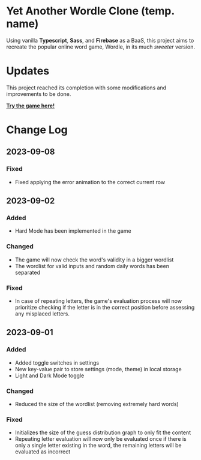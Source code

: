 # Yet Another Wordle Clone (temp. name)

Using vanilla **Typescript**, **Sass**, and **Firebase** as a BaaS, this project aims to recreate the popular online word game, Wordle, in its much _sweeter_ version.

# Updates

This project reached its completion with some modifications and improvements to be done.

**[Try the game here!](https://yet-another-wordle-clone.web.app/)**

# Change Log

## 2023-09-08

### Fixed

-   Fixed applying the error animation to the correct current row

## 2023-09-02

### Added

-   Hard Mode has been implemented in the game

### Changed

-   The game will now check the word's validity in a bigger wordlist
-   The wordlist for valid inputs and random daily words has been separated

### Fixed

-   In case of repeating letters, the game's evaluation process will now prioritize checking if the letter is in the correct position before assessing any misplaced letters.

## 2023-09-01

### Added

-   Added toggle switches in settings
-   New key-value pair to store settings (mode, theme) in local storage
-   Light and Dark Mode toggle

### Changed

-   Reduced the size of the wordlist (removing extremely hard words)

### Fixed

-   Initializes the size of the guess distribution graph to only fit the content
-   Repeating letter evaluation will now only be evaluated once if there is only a single letter existing in the word, the remaining letters will be evaluated as incorrect
